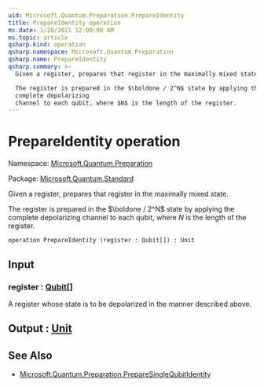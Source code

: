 ```yaml
---
uid: Microsoft.Quantum.Preparation.PrepareIdentity
title: PrepareIdentity operation
ms.date: 1/28/2021 12:00:00 AM
ms.topic: article
qsharp.kind: operation
qsharp.namespace: Microsoft.Quantum.Preparation
qsharp.name: PrepareIdentity
qsharp.summary: >-
  Given a register, prepares that register in the maximally mixed state.

  The register is prepared in the $\boldone / 2^N$ state by applying the
  complete depolarizing
  channel to each qubit, where $N$ is the length of the register.
---
```


# PrepareIdentity operation

Namespace: [Microsoft.Quantum.Preparation](xref:Microsoft.Quantum.Preparation)

Package: [Microsoft.Quantum.Standard](https://nuget.org/packages/Microsoft.Quantum.Standard)


Given a register, prepares that register in the maximally mixed state.The register is prepared in the $\boldone / 2^N$ state by applying thecomplete depolarizingchannel to each qubit, where $N$ is the length of the register.

```qsharp
operation PrepareIdentity (register : Qubit[]) : Unit
```


## Input

### register : [Qubit](xref:microsoft.quantum.lang-ref.qubit)[]

A register whose state is to be depolarized in the mannerdescribed above.



## Output : [Unit](xref:microsoft.quantum.lang-ref.unit)



## See Also

- [Microsoft.Quantum.Preparation.PrepareSingleQubitIdentity](xref:Microsoft.Quantum.Preparation.PrepareSingleQubitIdentity)